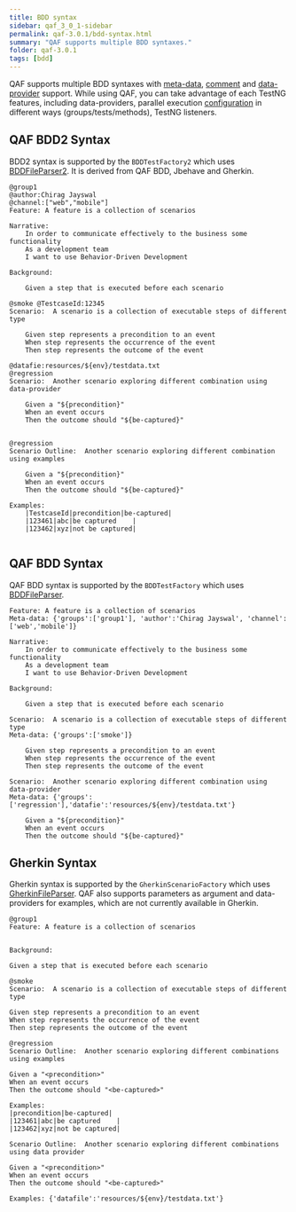 ```yaml
---
title: BDD syntax
sidebar: qaf_3_0_1-sidebar
permalink: qaf-3.0.1/bdd-syntax.html
summary: "QAF supports multiple BDD syntaxes."
folder: qaf-3.0.1
tags: [bdd]
---
```


QAF supports multiple BDD syntaxes with [meta-data](scenario-meta-data.html), [comment](bdd-comment.html) and [data-provider](maketest_data_driven.html) support. While using QAF, you can take advantage of each TestNG features, including data-providers, parallel execution [configuration](bdd-configuration.html) in different ways (groups/tests/methods), TestNG listeners.


## QAF BDD2 Syntax
BDD2 syntax is supported by the `BDDTestFactory2` which uses [BDDFileParser2](javadoc/com/qmetry/qaf/automation/step/client/text/BDDFileParser2.html). It is derived from QAF BDD, Jbehave and Gherkin. 
```
@group1
@author:Chirag Jayswal
@channel:["web","mobile"]
Feature: A feature is a collection of scenarios
 
Narrative:
	In order to communicate effectively to the business some functionality
	As a development team
	I want to use Behavior-Driven Development
     
Background: 
 
	Given a step that is executed before each scenario 

@smoke @TestcaseId:12345
Scenario:  A scenario is a collection of executable steps of different type
 
	Given step represents a precondition to an event
	When step represents the occurrence of the event
	Then step represents the outcome of the event

@datafie:resources/${env}/testdata.txt
@regression 
Scenario:  Another scenario exploring different combination using data-provider
 
	Given a "${precondition}"
	When an event occurs
	Then the outcome should "${be-captured}"    


@regression 
Scenario Outline:  Another scenario exploring different combination using examples
 
	Given a "${precondition}"
	When an event occurs
	Then the outcome should "${be-captured}"    
 
Examples: 
	|TestcaseId|precondition|be-captured|
	|123461|abc|be captured    |
	|123462|xyz|not be captured|


```

## QAF BDD Syntax
QAF BDD syntax is supported by the `BDDTestFactory`  which uses [BDDFileParser](javadoc/com/qmetry/qaf/automation/step/client/text/BDDFileParser.html).

```
Feature: A feature is a collection of scenarios
Meta-data: {'groups':['group1'], 'author':'Chirag Jayswal', 'channel':['web','mobile']}

Narrative:
	In order to communicate effectively to the business some functionality
	As a development team
	I want to use Behavior-Driven Development
     
Background: 
 
	Given a step that is executed before each scenario 

Scenario:  A scenario is a collection of executable steps of different type
Meta-data: {'groups':['smoke']}
 
	Given step represents a precondition to an event
	When step represents the occurrence of the event
	Then step represents the outcome of the event

Scenario:  Another scenario exploring different combination using data-provider
Meta-data: {'groups':['regression'],'datafie':'resources/${env}/testdata.txt'}
 
	Given a "${precondition}"
	When an event occurs
	Then the outcome should "${be-captured}" 

```

## Gherkin Syntax
Gherkin syntax is supported by the `GherkinScenarioFactory`  which uses [GherkinFileParser](javadoc/com/qmetry/qaf/automation/step/client/gherkin/GherkinFileParser.html).
QAF also supports parameters as argument and data-providers for examples, which are not currently available in Gherkin.

```
@group1
Feature: A feature is a collection of scenarios

     
Background: 
 
Given a step that is executed before each scenario 
 
@smoke
Scenario:  A scenario is a collection of executable steps of different type
 
Given step represents a precondition to an event
When step represents the occurrence of the event
Then step represents the outcome of the event

@regression
Scenario Outline:  Another scenario exploring different combinations using examples
 
Given a "<precondition>"
When an event occurs
Then the outcome should "<be-captured>"    
 
Examples: 
|precondition|be-captured|
|123461|abc|be captured    |
|123462|xyz|not be captured|

Scenario Outline:  Another scenario exploring different combinations using data provider
 
Given a "<precondition>"
When an event occurs
Then the outcome should "<be-captured>"    
 
Examples: {'datafile':'resources/${env}/testdata.txt'}

```
